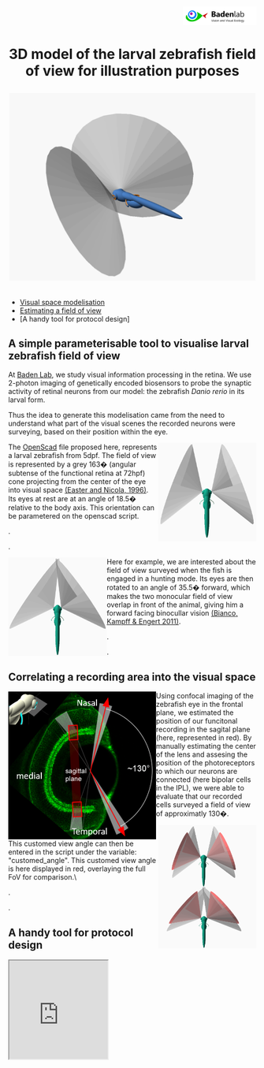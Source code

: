 <p align="right"><img src="https://github.com/BadenLab/Zebrafish-visual-space-model/blob/master/Images/Logo.png" width="150"/>
<h1 align="center">3D model of the larval zebrafish field of view for illustration purposes

<p align="center">
<img src="https://github.com/BadenLab/Zebrafish-visual-space-model/blob/master/Images/Readme%20Cover.png" width="500"/>
</p>
</h1>



- [Visual space modelisation](#a-simple-parameterisable-tool-to-visualise-larval-zebrafish-field-of-view)
- [Estimating a field of view](#correlating-a-recording-area-into-the-visual-space)
- [A handy tool for protocol design]



## A simple parameterisable tool to visualise larval zebrafish field of view


At [Baden Lab](https://badenlab.org/), we study visual information processing in the retina. We use 2-photon imaging of genetically encoded biosensors
to probe the synaptic activity of retinal neurons from our model: the zebrafish *Danio rerio* in its larval form.

Thus the idea to generate this modelisation came from the need to understand what part of the visual scenes the recorded neurons were surveying, based on
their position within the eye.


<img align="right" width="200" height="200" src="https://github.com/BadenLab/Zebrafish-visual-space-model/blob/master/Images/Full%20FoV%20at%20rest%20-%20Top%20view.png">


The [OpenScad](http://www.openscad.org/) file proposed here, represents a larval zebrafish from 5dpf. The field of view is represented by a grey 163� (angular subtense of the functional retina at 72hpf)
cone projecting from the center of the eye into visual space [(Easter and Nicola, 1996)](https://github.com/BadenLab/Zebrafish-visual-space-model/blob/master/Paper%20references/Easter%20%26%20Nicola%201996%20-%20The%20development%20of%20vision%20in%20the%20zebrafish.pdf).
Its eyes at rest are at an angle of 18.5� relative to the body axis. This orientation can be parametered on the openscad script.  

.

.


<img align="left" width="200" height="200" src="https://github.com/BadenLab/Zebrafish-visual-space-model/blob/master/Images/Full%20FoV%20hunting%20-%20Top%20view.png"/>

Here for example, we are interested about the field of view surveyed when the fish is engaged in a hunting mode.
Its eyes are then rotated to an angle of 35.5� forward, which makes the two monocular field of view overlap in front of the animal, giving him a forward facing binocullar
vision [(Bianco, Kampff & Engert 2011)](https://github.com/BadenLab/Zebrafish-visual-space-model/blob/master/Paper%20references/Bianco%2C%20Kampff%20%26%20Engert%202011%20-%20Prey%20capture%20behavior%20evoked%20by%20simple%20visual%20stimuli%20in%20larval%20zebrafish.pdf).

.

.


## Correlating a recording area into the visual space

<img align="left" width="300" height="300" src="https://github.com/BadenLab/Zebrafish-visual-space-model/blob/master/Images/Immuno.png">

Using confocal imaging of the zebrafish eye in the frontal plane, we estimated the position of our funcitonal recording in the sagital plane (here, represented in red).
By manually estimating the center of the lens and assesing the position of the photoreceptors to which our neurons are connected (here bipolar cells in the IPL),
we were able to evaluate that our recorded cells surveyed a field of view of approximatly 130�.

<img align="right" width="200" height="250" src="https://github.com/BadenLab/Zebrafish-visual-space-model/blob/master/Images/custom%20FoV%20at%20rest%20-%20Top%20view.png">

This customed view angle can then be entered in the script under the variable: "customed_angle".
This customed view angle is here displayed in red, overlaying the full FoV for comparison.\  

.

.






## A handy tool for protocol design

<iframe width="200" height="200" src="https://github.com/BadenLab/Zebrafish-visual-space-model/blob/master/Images/Media1.mp4">
